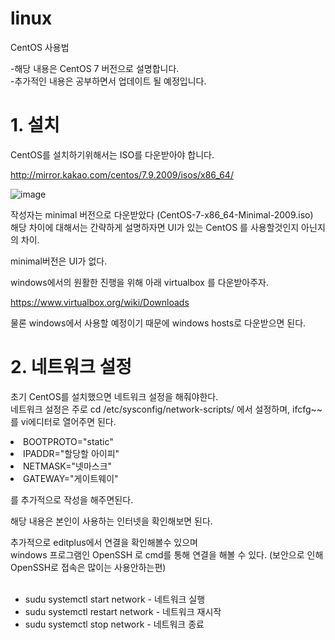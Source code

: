 # linux
CentOS 사용법 

-해당 내용은 CentOS 7 버전으로 설명합니다.<br>
-추가적인 내용은 공부하면서 업데이트 될 예정입니다.

# 1. 설치

CentOS를 설치하기위해서는 ISO를 다운받아야 합니다. 

http://mirror.kakao.com/centos/7.9.2009/isos/x86_64/

![image](https://user-images.githubusercontent.com/42128097/153798752-f4cb9b29-46ec-4ff7-b85f-8f82002b2e24.png)


작성자는 minimal 버전으로 다운받았다 (CentOS-7-x86_64-Minimal-2009.iso)<br>
해당 차이에 대해서는 간략하게 설명하자면 UI가 있는 CentOS 를 사용할것인지 아닌지의 차이.

minimal버전은 UI가 없다.

windows에서의 원활한 진행을 위해 아래 virtualbox 를 다운받아주자.

https://www.virtualbox.org/wiki/Downloads

물론 windows에서 사용할 예정이기 때문에 windows hosts로 다운받으면 된다.

# 2. 네트워크 설정 

초기 CentOS를 설치했으면 네트워크 설정을 해줘야한다. <br>
네트워크 설정은 주로 
cd /etc/sysconfig/network-scripts/ 에서 설정하며, ifcfg~~ 를 vi에디터로 열어주면 된다. 

<li>BOOTPROTO="static"</li>
<li>IPADDR="할당할 아이피"</li>
<li>NETMASK="넷마스크"</li>
<li>GATEWAY="게이트웨이"</li>


를 추가적으로 작성을 해주면된다. 

해당 내용은 본인이 사용하는 인터넷을 확인해보면 된다.

추가적으로 editplus에서 연결을 확인해볼수 있으며<br>
windows 프로그램인 OpenSSH 로 cmd를 통해 연결을 해볼 수 있다. 
(보안으로 인해 OpenSSH로 접속은 많이는 사용안하는편)
<br>
<br>
- sudu systemctl start network   - 네트워크 실행 <br>
- sudu systemctl restart network - 네트워크 재시작 <br>
- sudu systemctl stop network    - 네트워크 종료
